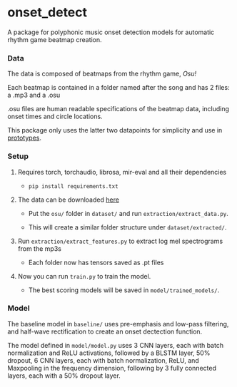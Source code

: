 # onset_detect
A package for polyphonic music onset detection models for automatic rhythm game beatmap creation.
### Data
The data is composed of beatmaps from the rhythm game, *Osu!*

Each beatmap is contained in a folder named after the song and has 2 files: a .mp3 and a .osu

.osu files are human readable specifications of the beatmap data, including onset times and circle locations.

This package only uses the latter two datapoints for simplicity and use in [prototypes](https://github.com/ckonst/Impulse).

### Setup

1. Requires torch, torchaudio, librosa, mir-eval and all their dependencies

    - `pip install requirements.txt`

2. The data can be downloaded [here](https://www.dropbox.com/sh/sxbkcq7ulnmpdx1/AADaMk0guIlP87fsQIPemmSxa?dl=0)
    - Put the `osu/` folder in `dataset/` and run `extraction/extract_data.py`.

    - This will create a similar folder structure under `dataset/extracted/`.

3. Run `extraction/extract_features.py` to extract log mel spectrograms from the mp3s
    - Each folder now has tensors saved as .pt files

4. Now you can run `train.py` to train the model. 
    - The best scoring models will be saved in `model/trained_models/`.

### Model

The baseline model in `baseline/` uses pre-emphasis and low-pass filtering, and half-wave rectification to create an onset dectection function.

The model defined in `model/model.py` uses 3 CNN layers, each with batch normalization and ReLU activations,
followed by a BLSTM layer, 50% dropout, 6 CNN layers, each with batch normalization, ReLU, and Maxpooling in the frequency dimension,
following by 3 fully connected layers, each with a 50% dropout layer.